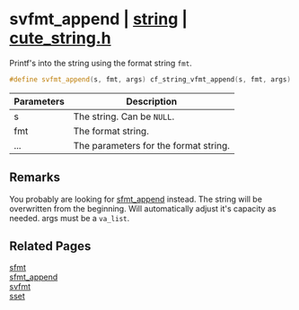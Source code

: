 # svfmt_append | [string](https://github.com/RandyGaul/cute_framework/blob/master/docs/string_readme.md) | [cute_string.h](https://github.com/RandyGaul/cute_framework/blob/master/include/cute_string.h)

Printf's into the string using the format string `fmt`.

```cpp
#define svfmt_append(s, fmt, args) cf_string_vfmt_append(s, fmt, args)
```

Parameters | Description
--- | ---
s | The string. Can be `NULL`.
fmt | The format string.
... | The parameters for the format string.

## Remarks

You probably are looking for [sfmt_append](https://github.com/RandyGaul/cute_framework/blob/master/docs/string/sfmt_append.md) instead. The string will be overwritten from the beginning. Will automatically adjust it's
capacity as needed. args must be a `va_list`.

## Related Pages

[sfmt](https://github.com/RandyGaul/cute_framework/blob/master/docs/string/sfmt.md)  
[sfmt_append](https://github.com/RandyGaul/cute_framework/blob/master/docs/string/sfmt_append.md)  
[svfmt](https://github.com/RandyGaul/cute_framework/blob/master/docs/string/svfmt.md)  
[sset](https://github.com/RandyGaul/cute_framework/blob/master/docs/string/sset.md)  
